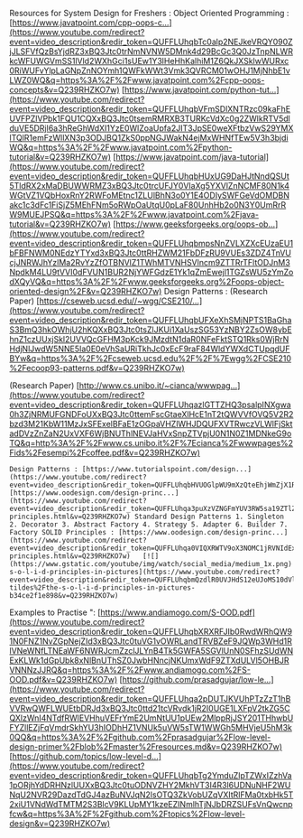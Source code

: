 Resources for System Design for Freshers : Object Oriented Programming : [https://www.javatpoint.com/cpp-oops-c...](https://www.youtube.com/redirect?event=video_description&redir_token=QUFFLUhqbTc0alp2NEJkeVRQY090ZjJLSFVfQzBsYjdRZ3xBQ3Jtc0trNmNVNW5DMnk4d29BcGc3Q0JzTnpNLWRkcWFUWGVmSS1lVld2WXhGci1sUEw1Y3lHeHhKalhiM1Z6QkJXSklwWURxc0RiWUFvYlpLaGNpZnNOYmh1QWFkWWt3Vmk3QVRCM01wOHJ1MjNhbE1vLWZ0WQ&q=https%3A%2F%2Fwww.javatpoint.com%2Fcpp-oops-concepts&v=Q239RHZKO7w)
[https://www.javatpoint.com/python-tut...](https://www.youtube.com/redirect?event=video_description&redir_token=QUFFLUhqbVFmSDlXNTRzc09kaFhEUVFPZlVPbk1FQU1CQXxBQ3Jtc0tsemRMRXB3TURKcVdXc0g2ZWlkRTV5dlduVE5DRjl6a3hReGhWdXI1YzE0WlZoaUpfa2JIT3JpSE0weXFtbzVwS29YMXlTQlR1emFzWllXN3p3ODJBQ1ZkS0ppNGJWakN4ejMxWHNfTEw5V3h3bjdiWQ&q=https%3A%2F%2Fwww.javatpoint.com%2Fpython-tutorial&v=Q239RHZKO7w)
[https://www.javatpoint.com/java-tutorial](https://www.youtube.com/redirect?event=video_description&redir_token=QUFFLUhqbHUxUG9DaHJtNndQSUt5TldRX2xMaDBUWWRMZ3xBQ3Jtc0trcUFJY0VIaXg5YXVlZnNCMF80N1k4WGtVZ1VQbHoxRnY2RWFoMEtnc1ZLUlBhN3o0Y1E4ODIySWFGeVdOMDBNakc1c3dFc1FiSjZ5MEhFNm5oRWpOaUtqU0pLaF80UnhHb2o0N3Y0UmRrRW9MUEJPSQ&q=https%3A%2F%2Fwww.javatpoint.com%2Fjava-tutorial&v=Q239RHZKO7w)
[https://www.geeksforgeeks.org/oops-ob...](https://www.youtube.com/redirect?event=video_description&redir_token=QUFFLUhqbmpsNnZVLXZXcEUzaEU1bFBFNWM0NEdzYTYxd3xBQ3Jtc0ttRHZWM21FbDFzRU9VUEs3ZDZ4TnVUcjJNRWJhYzlMa2RvYzZfOTBNVlZ1TWhMTVNHSVlncm9ZTTRrTFltODJnM3NpdkM4LU9tVVI0dFVUN1BUR2NjYWFGdzE1Yk1qZmEwejl1TGZsWU5zYmZodXQyVQ&q=https%3A%2F%2Fwww.geeksforgeeks.org%2Foops-object-oriented-design%2F&v=Q239RHZKO7w) Design Patterns : (Research Paper) [https://cseweb.ucsd.edu//~wgg/CSE210/...](https://www.youtube.com/redirect?event=video_description&redir_token=QUFFLUhqbUFXeXhSMjNPTS1BaGhaS3BmQ3hkOWhjU2hKQXxBQ3Jtc0tsZlJKUi1XaUszSG53YzNBY2ZsOW8ybEhnZ1czUUxjSkl2UVVQcGFHM3pKck9JMzdtN1daR0NFeFktSTQ1Rks0WjRrNHdjNlJwdW5NNE5Ia0E0eVhSaURiTkhJc0xEcF9raF84WldYWXdCTUpqdUFBYw&q=https%3A%2F%2Fcseweb.ucsd.edu%2F%2F%7Ewgg%2FCSE210%2Fecoop93-patterns.pdf&v=Q239RHZKO7w) 

(Research Paper) [http://www.cs.unibo.it/~cianca/wwwpag...](https://www.youtube.com/redirect?event=video_description&redir_token=QUFFLUhqazlGTTZHQ3psalpINXgwa0h3ZjNRMUFGNDFoUXxBQ3Jtc0ttemFscGtaeXlHcE1nT2tQWVVfOVQ5V2R2bzd3M21KbW11MzJxSFExelBFaE1zOGpaVHZlWHJDQUFXVTRwczVLWlFjSktadDVzZnZaN2UxVXF6WjBNUThlNEVJaHVxSnpZTVpjU0N1N0Z1MDNkeG9oTQ&q=http%3A%2F%2Fwww.cs.unibo.it%2F%7Ecianca%2Fwwwpages%2Fids%2Fesempi%2Fcoffee.pdf&v=Q239RHZKO7w) 

	Design Patterns : [https://www.tutorialspoint.com/design...](https://www.youtube.com/redirect?event=video_description&redir_token=QUFFLUhqbHVUOGlpWU9mXzQteEhjWmZjX1RmOXdPSnBWZ3xBQ3Jtc0ttRTZtaC1uVlBjV2RjczhVWHVHZ19lUjl6TUs2bE1CYXg5YXRXMkRhc3J5WU9KeW9XZ1Q5QlU0QmFKeUsyWXRiUDhCSlJfdGthVVhKV2E3YzJIR2VCSHdqVF9MbkdhZ1hnc3lEbl93TldkcXVEaU91TQ&q=https%3A%2F%2Fwww.tutorialspoint.com%2Fdesign_pattern%2Findex.htm&v=Q239RHZKO7w) [https://www.oodesign.com/design-princ...](https://www.youtube.com/redirect?event=video_description&redir_token=QUFFLUhqa3puXzVZNGFmYUV3RW5sa19ZTlZlWGRhOGpHZ3xBQ3Jtc0tsWDhsXzZoSXRJQml5RTlqUlUtSUNieVNENGpCTENnY0dDSGRHSXlZTGFxYkF6d0RVTUtPV0VZM2ViekplLWMtQ1JlNXpVc09OeGhhUmZvR2JwWkJEbzJBN0RhTVBQcUxTVmNjZFBkYk4wbV93dG81VQ&q=https%3A%2F%2Fwww.oodesign.com%2Fdesign-principles.html&v=Q239RHZKO7w) Standard Design Patterns 1. Singleton 2. Decorator 3. Abstract Factory 4. Strategy 5. Adapter 6. Builder 7. Factory SOLID Principles : [https://www.oodesign.com/design-princ...](https://www.youtube.com/redirect?event=video_description&redir_token=QUFFLUhqa0VIQXRWTV9oX3NOMC1jRVNIdEx5SDdJOU9IZ3xBQ3Jtc0trY0x3YmduZkg1UXVFdGppUlRGSzR3aWEyZjcxaDh5SEdCYU1zTlhodnI2eERkUEY2amJINnZRUEc5dklsdllVdlhIaG9ZTEEzMzl2MmM5NDJsRVdwLTE5UE16TG9lWEhKUjFJNW4wZ1FPUE1adDdoNA&q=https%3A%2F%2Fwww.oodesign.com%2Fdesign-principles.html&v=Q239RHZKO7w)   [![](https://www.gstatic.com/youtube/img/watch/social_media/medium_1x.png) / the-s-o-l-i-d-principles-in-pictures](https://www.youtube.com/redirect?event=video_description&redir_token=QUFFLUhqbmQzdlR0UVJHdS12eUJoMS10dVlCWnZndHc4UXxBQ3Jtc0trOXJ6ZzRnWFlhWDBRTWdCOVZpWkZpZ2o0Z2N4d2hsWTIzY2g2MDh1OUZTVTA1alVSaEl2N05MTUcwYmdaaGhvU21Td2ZYM29xaGJ3LVRIeEVNZmNoRW5IUWFvRlFLbGVfZzN2SXVhVmJXcno4OTl4QQ&q=https%3A%2F%2Fmedium.com%2Fbackticks-tildes%2Fthe-s-o-l-i-d-principles-in-pictures-b34ce2f1e898&v=Q239RHZKO7w)   

Examples to Practise ": 
[https://www.andiamogo.com/S-OOD.pdf](https://www.youtube.com/redirect?event=video_description&redir_token=QUFFLUhqbXRXRFJIb0RwdWRhQW91N0FNZ1NvZGpNejZId3xBQ3Jtc0tuVG1vOWRLandTRVBZeF9JQWp3WHd1RlVNeWNfLTNEaWF6NWRJcmZzclJLYnB4Tk5GWFA5SGVlUnN0SFhzSUdWNExKLWk1dGpUbk8xNlBnUThSZ0JwbHNncjNKUmxWdF9ZTXdULVl5OHBJRVNNNzJJRQ&q=https%3A%2F%2Fwww.andiamogo.com%2FS-OOD.pdf&v=Q239RHZKO7w)
[https://github.com/prasadgujar/low-le...](https://www.youtube.com/redirect?event=video_description&redir_token=QUFFLUhqa2pDUTJKVUhPTzZzT1hBVVRwQWFLWUEtbDRJd3xBQ3Jtc0ttd21tcVRvdk1jR2I0UGE1LXFpV2tkZG5CQXlzWnI4NTdfRWlEVHhuVEFrYmE2UmNtUU1pUEw2MlppRjJSY201THhwbUFYZllEZjFqVmdrSkhYU3hIODhHZ1VNUk5uVW5sTW1WWGh5MHVjeU5hM3k0QQ&q=https%3A%2F%2Fgithub.com%2Fprasadgujar%2Flow-level-design-primer%2Fblob%2Fmaster%2Fresources.md&v=Q239RHZKO7w) 
[https://github.com/topics/low-level-d...](https://www.youtube.com/redirect?event=video_description&redir_token=QUFFLUhqbTg2YmduZlpTZWxIZzhVa1pORjhYdDRHNzlUUXxBQ3Jtc0tuODNVZHY2MkhVT3I4R3l6UDNuNHF2WUNqU2NVR29DazdTdGJ4azBuNVJqN2lsOTQ3ZkVobUZqVXItRlFMa0txbHk5T2xiU1VNdWdTMTM2S3BlcV9KLUpMY1kzeEZINmlhTjNJbDRZSUFsVnQwcnpfcw&q=https%3A%2F%2Fgithub.com%2Ftopics%2Flow-level-design&v=Q239RHZKO7w)